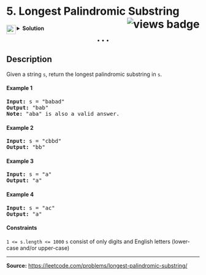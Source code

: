 <h1>
5. Longest Palindromic Substring
<img src="https://tinyurl.com/2p8byaun" align="right" alt="views badge">
</h1>

<details>
<summary>
    <img src="https://git.io/JDE5D" height="24" align="left" alt="swift">
    <b>Solution</b>
</summary>

<br/>

```swift
class Solution {
    func longestPalindrome(_ s: String) -> String {
        let lnS = s.count
        guard lnS > 1 else { return s }
        
        let chars = [Character](s)
        
        var idx = lnS - 1, left = -1, right = -1, max = 1
        
        var dp = [[Bool]](repeating: [Bool](repeating: false, count: lnS), count: lnS)
        
        while idx >= 0 {
            for j in idx..<lnS {
                dp[idx][j] = chars[idx] == chars[j] && (j - idx < 2 || dp[idx + 1][j - 1])
                if dp[idx][j], j - idx + 1 > max {
                    left = idx
                    right = j
                    max = j - idx + 1
                }
            }
            idx -= 1
        }
        return left == -1 ? String(chars[0]) : String(chars[left...right])
    }
}
```

<p>
<a href="https://gist.github.com/asahiocean/b856a0521c5db288e709fde55bd12e50">
<img src="https://git.io/JDNlC" alt="GitHub Gist" height="18" align="center">
</a>
<a href="https://leetcode.com/problems/longest-palindromic-substring/discuss/1640332">
<img src="https://git.io/JDSVA" alt="LeetCode Discuss" height="28" align="right">
</a>
</p>
    
</details>

<p align="center">• • •</p>

<h2>Description</h2>

Given a string ```s```, return the longest palindromic substring in ```s```.

<h4>Example 1</h4>

<pre>
<b>Input:</b> s = "babad"
<b>Output:</b> "bab"
<b>Note:</b> "aba" is also a valid answer.
</pre>

<h4>Example 2</h4>

<pre>
<b>Input:</b> s = "cbbd"
<b>Output:</b> "bb"
</pre>

<h4>Example 3</h4>

<pre>
<b>Input:</b> s = "a"
<b>Output:</b> "a"
</pre>

<h4>Example 4</h4>

<pre>
<b>Input:</b> s = "ac"
<b>Output:</b> "a"
</pre>

<h4>Constraints</h4>

<code>1 <= s.length <= 1000</code>
<code>s</code> consist of only digits and English letters (lower-case and/or upper-case)

<hr>

**Source:** https://leetcode.com/problems/longest-palindromic-substring/
